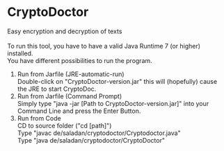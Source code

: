 # CryptoDoctor
Easy encryption and decryption of texts</br>
</br>
To run this tool, you have to have a valid Java Runtime 7 (or higher) installed.</br>
You have different possibilities to run the program.</br>
1. Run from Jarfile (JRE-automatic-run)</br>
Double-click on "CryptoDoctor-version.jar" this will (hopefully) cause the JRE to start CryptoDoc.</br>
2. Run from Jarfile (Command Prompt)</br>
Simply type "java -jar [Path to CryptoDoctor-version.jar]" into your Command Line and press the Enter Button.</br>
3. Run from Code</br>
CD to source folder ("cd [path]")</br>
Type "javac de/saladan/cryptodoctor/Cryptodoctor.java"</br>
Type "java de/saladan/cryptodoctor/CryptoDoctor"</br>
